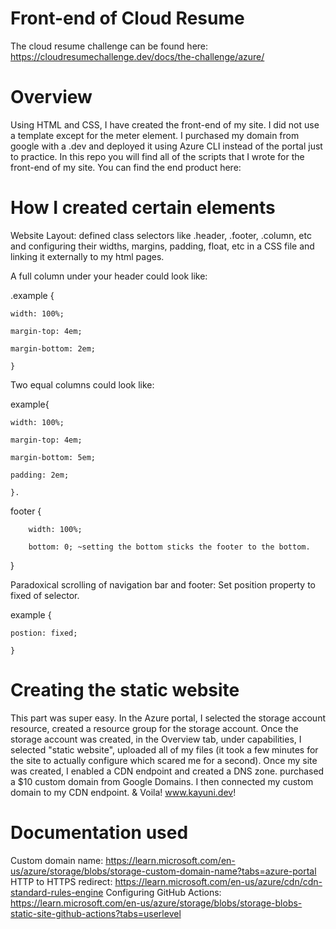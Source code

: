 # Front-end of Cloud Resume

The cloud resume challenge can be found here: https://cloudresumechallenge.dev/docs/the-challenge/azure/

# Overview

Using HTML and CSS, I have created the front-end of my site. I did not use a template except for the meter element. I purchased my domain from google with a .dev and deployed it using Azure CLI instead of the portal just to practice. In this repo you will find all of the scripts that I wrote for the front-end of my site. You can find the end product here: 

# How I created certain elements 

Website Layout: defined class selectors like .header, .footer, .column, etc and configuring their widths, margins, padding, float, etc in a CSS file and linking it externally to my html pages.

A full column under your header could look like:  

.example { 

    width: 100%;  
    
    margin-top: 4em;  
    
    margin-bottom: 2em;  
    
    } 
    
   
 Two equal columns could look like:   
 
 
   
   example{   
   
    width: 100%;  
    
    margin-top: 4em;  
    
    margin-bottom: 5em;  
    
    padding: 2em;  
    
    }. 
    
   
   footer {    
   
        width: 100%;  
        
        bottom: 0; ~setting the bottom sticks the footer to the bottom. 
        
   } 
 

Paradoxical scrolling of navigation bar and footer: Set position property to fixed of selector.   


example {   

    postion: fixed;
    
    }


# Creating the static website 

This part was super easy. In the Azure portal, I selected the storage account resource, created a resource group for the storage account. Once the storage account was created, in the Overview tab, under capabilities, I selected "static website", uploaded all of my files (it took a few minutes for the site to actually configure which scared me for a second). Once my site was created, I enabled a CDN endpoint and created a DNS zone.   purchased a $10 custom domain from Google Domains. I then connected my custom domain to my CDN endpoint. & Voila! www.kayuni.dev!

# Documentation used

Custom domain name: https://learn.microsoft.com/en-us/azure/storage/blobs/storage-custom-domain-name?tabs=azure-portal
HTTP to HTTPS redirect: https://learn.microsoft.com/en-us/azure/cdn/cdn-standard-rules-engine
Configuring GitHub Actions: https://learn.microsoft.com/en-us/azure/storage/blobs/storage-blobs-static-site-github-actions?tabs=userlevel
